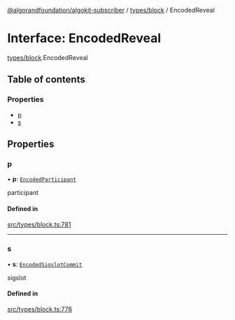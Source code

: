 [@algorandfoundation/algokit-subscriber](../README.md) / [types/block](../modules/types_block.md) / EncodedReveal

# Interface: EncodedReveal

[types/block](../modules/types_block.md).EncodedReveal

## Table of contents

### Properties

- [p](types_block.EncodedReveal.md#p)
- [s](types_block.EncodedReveal.md#s)

## Properties

### p

• **p**: [`EncodedParticipant`](types_block.EncodedParticipant.md)

participant

#### Defined in

[src/types/block.ts:781](https://github.com/algorandfoundation/algokit-subscriber-ts/blob/main/src/types/block.ts#L781)

___

### s

• **s**: [`EncodedSigslotCommit`](types_block.EncodedSigslotCommit.md)

sigslot

#### Defined in

[src/types/block.ts:776](https://github.com/algorandfoundation/algokit-subscriber-ts/blob/main/src/types/block.ts#L776)
